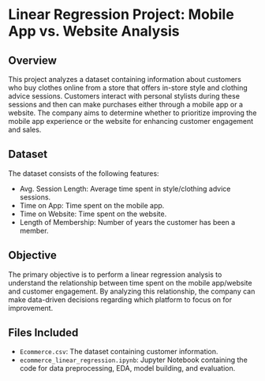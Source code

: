 # Linear Regression Project: Mobile App vs. Website Analysis

## Overview
This project analyzes a dataset containing information about customers who buy clothes online from a store that offers in-store style and clothing advice sessions. Customers interact with personal stylists during these sessions and then can make purchases either through a mobile app or a website. The company aims to determine whether to prioritize improving the mobile app experience or the website for enhancing customer engagement and sales.

## Dataset
The dataset consists of the following features:
- Avg. Session Length: Average time spent in style/clothing advice sessions.
- Time on App: Time spent on the mobile app.
- Time on Website: Time spent on the website.
- Length of Membership: Number of years the customer has been a member.

## Objective
The primary objective is to perform a linear regression analysis to understand the relationship between time spent on the mobile app/website and customer engagement. By analyzing this relationship, the company can make data-driven decisions regarding which platform to focus on for improvement.

## Files Included
- `Ecommerce.csv`: The dataset containing customer information.
- `ecommerce_linear_regression.ipynb`: Jupyter Notebook containing the code for data preprocessing, EDA, model building, and evaluation.
